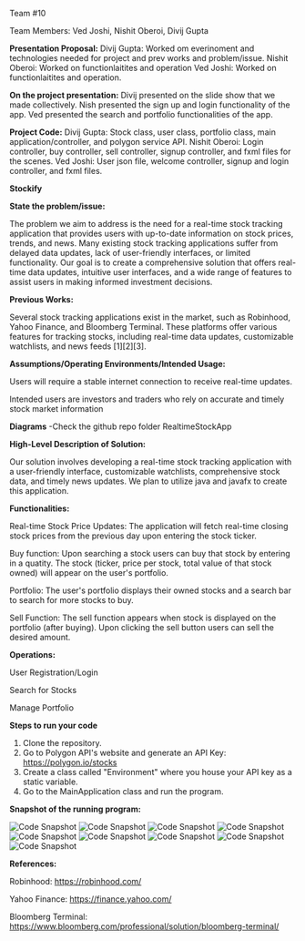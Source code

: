 Team #10

Team Members: Ved Joshi, Nishit Oberoi, Divij Gupta

**Presentation Proposal:**
Divij Gupta: Worked om everinoment and technologies needed for project and prev works and problem/issue. 
Nishit Oberoi: Worked on functionlaitites and operation
Ved Joshi: Worked on functionlaitites and operation.

**On the project presentation:**
Divij presented on the slide show that we made collectively.
Nish presented the sign up and login functionality of the app.
Ved presented the search and portfolio functionalities of the app.

**Project Code:**
Divij Gupta: Stock class, user class, portfolio class, main application/controller, and polygon service API.
Nishit Oberoi: Login controller, buy controller, sell controller, signup controller, and fxml files for the scenes. 
Ved Joshi: User json file, welcome controller, signup and login controller, and fxml files. 

 **Stockify**

**State the problem/issue:**

The problem we aim to address is the need for a real-time stock tracking application that provides users with up-to-date information on stock prices, trends, and news. Many existing stock tracking applications suffer from delayed data updates, lack of user-friendly interfaces, or limited functionality. Our goal is to create a comprehensive solution that offers real-time data updates, intuitive user interfaces, and a wide range of features to assist users in making informed investment decisions.

**Previous Works:**

Several stock tracking applications exist in the market, such as Robinhood, Yahoo Finance, and Bloomberg Terminal. These platforms offer various features for tracking stocks, including real-time data updates, customizable watchlists, and news feeds [1][2][3].

**Assumptions/Operating Environments/Intended Usage:**

Users will require a stable internet connection to receive real-time updates. 

Intended users are investors and traders who rely on accurate and timely stock market information

**Diagrams**
-Check the github repo folder RealtimeStockApp

**High-Level Description of Solution:**

Our solution involves developing a real-time stock tracking application with a user-friendly interface, customizable watchlists, comprehensive stock data, and timely news updates. We plan to utilize java and javafx to create this application.

**Functionalities:**

Real-time Stock Price Updates: The application will fetch real-time closing stock prices from the previous day upon entering the stock ticker. 

Buy function: Upon searching a stock users can buy that stock by entering in a quatity. The stock (ticker, price per stock, total value of that stock owned) will appear on the user's portfolio.

Portfolio: The user's portfolio displays their owned stocks and a search bar to search for more stocks to buy. 

Sell Function: The sell function appears when stock is displayed on the portfolio (after buying). Upon clicking the sell button users can sell the desired amount. 

**Operations:**

User Registration/Login

Search for Stocks

Manage Portfolio

**Steps to run your code**

1. Clone the repository.
2. Go to Polygon API's website and generate an API Key: https://polygon.io/stocks
3. Create a class called "Environment" where you house your API key as a static variable.
4. Go to the MainApplication class and run the program.

**Snapshot of the running program:**

![Code Snapshot](https://github.com/GuptaDivij/CS151-Real-Time-Stock-App/blob/main/RealtimeStockApp/src/main/resources/realtime_stock_app/realtime_stock_app/CodeSnapshots/Screenshot%202024-05-22%20151011.png)
![Code Snapshot](https://github.com/GuptaDivij/CS151-Real-Time-Stock-App/blob/main/RealtimeStockApp/src/main/resources/realtime_stock_app/realtime_stock_app/CodeSnapshots/Screenshot%202024-05-22%20151022.png)
![Code Snapshot](https://github.com/GuptaDivij/CS151-Real-Time-Stock-App/blob/main/RealtimeStockApp/src/main/resources/realtime_stock_app/realtime_stock_app/CodeSnapshots/Screenshot%202024-05-22%20151054.png)
![Code Snapshot](https://github.com/GuptaDivij/CS151-Real-Time-Stock-App/blob/main/RealtimeStockApp/src/main/resources/realtime_stock_app/realtime_stock_app/CodeSnapshots/Screenshot%202024-05-22%20151104.png)
![Code Snapshot](https://github.com/GuptaDivij/CS151-Real-Time-Stock-App/blob/main/RealtimeStockApp/src/main/resources/realtime_stock_app/realtime_stock_app/CodeSnapshots/Screenshot%202024-05-22%20151127.png)
![Code Snapshot](https://github.com/GuptaDivij/CS151-Real-Time-Stock-App/blob/main/RealtimeStockApp/src/main/resources/realtime_stock_app/realtime_stock_app/CodeSnapshots/Screenshot%202024-05-22%20151142.png)
![Code Snapshot](https://github.com/GuptaDivij/CS151-Real-Time-Stock-App/blob/main/RealtimeStockApp/src/main/resources/realtime_stock_app/realtime_stock_app/CodeSnapshots/Screenshot%202024-05-22%20151156.png)
![Code Snapshot](https://github.com/GuptaDivij/CS151-Real-Time-Stock-App/blob/main/RealtimeStockApp/src/main/resources/realtime_stock_app/realtime_stock_app/CodeSnapshots/Screenshot%202024-05-22%20151207.png)
![Code Snapshot](https://github.com/GuptaDivij/CS151-Real-Time-Stock-App/blob/main/RealtimeStockApp/src/main/resources/realtime_stock_app/realtime_stock_app/CodeSnapshots/Screenshot%202024-05-22%20151252.png)


**References:**

Robinhood: https://robinhood.com/

Yahoo Finance: https://finance.yahoo.com/

Bloomberg Terminal: https://www.bloomberg.com/professional/solution/bloomberg-terminal/
